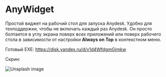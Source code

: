 # AnyWidget
Простой виджет на рабочий стол для запуска Anydesk. Удобно для техподдержки, чтобы не включать каждый раз Anydesk. 
Он просто болтается в углу экрана поверх всех приложений или поверх рабочего стола в зависимости от настройки **Always on Top** в контекстном меню.

Готовый EXE: https://disk.yandex.ru/d/v1d4WfdgmGjmkw

Скрин:

![Unsplash image](https://i.ibb.co/KycPGgH/2024-12-18-18-46.png)

